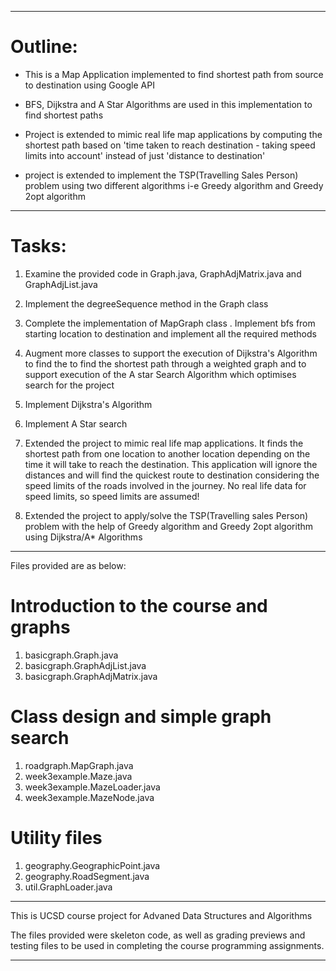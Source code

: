 





-----------------------------------------------------------------------------

Outline:
==========
* This is a Map Application implemented to find shortest path from source to destination using Google API

* BFS, Dijkstra and A Star Algorithms are used in this implementation to find shortest paths

* Project is extended to mimic real life map applications by computing the 
shortest path based on 'time taken to reach destination - taking speed limits into account' instead of just 'distance to destination'

* project is extended to implement the TSP(Travelling Sales Person) problem using two different algorithms i-e Greedy algorithm and Greedy 2opt algorithm

-----------------------------------------------------------------------------


Tasks:
=============
1. Examine the provided code in Graph.java, GraphAdjMatrix.java and GraphAdjList.java

2. Implement the degreeSequence method in the Graph class

3. Complete the implementation of MapGraph class
    . Implement bfs from starting location to destination and implement all 
      the required methods
      
4. Augment more classes to support the execution of Dijkstra's Algorithm to find the 
    to find the shortest path through a weighted graph and to support execution of the
    A star Search Algorithm which optimises search for the project
    
5. Implement Dijkstra's Algorithm

6. Implement A Star search

7. Extended the project to mimic real life map applications. It finds the shortest path 
    from one location to another location depending on the time it will take to reach the 
    destination. This application will ignore the distances and will find the quickest 
    route to destination considering the speed limits of the roads involved in the journey.
    No real life data for speed limits, so speed limits are assumed!

8. Extended the project to apply/solve the TSP(Travelling sales Person) problem with the help 
    of Greedy algorithm and Greedy 2opt algorithm using Dijkstra/A* Algorithms

----------------------------------------------------------------------------------


Files provided are as below:

Introduction to the course and graphs
==============================================
1. basicgraph.Graph.java
2. basicgraph.GraphAdjList.java
3. basicgraph.GraphAdjMatrix.java

Class design and simple graph search
==================================================
1. roadgraph.MapGraph.java
2. week3example.Maze.java
3. week3example.MazeLoader.java
4. week3example.MazeNode.java

Utility files
=============
1. geography.GeographicPoint.java
2. geography.RoadSegment.java
3. util.GraphLoader.java

--------------------------------------------------------------------------------

This is UCSD course project for Advaned Data Structures and Algorithms

The files provided were skeleton code, as well as grading previews and 
testing files to be used in completing the course programming 
assignments.

----------------------------------------------------------------------------------
